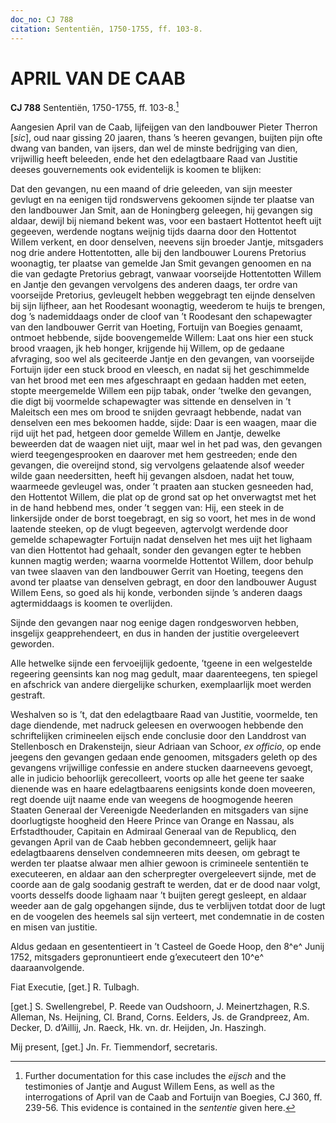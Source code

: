 ```yaml
---
doc_no: CJ 788
citation: Sententiën, 1750-1755, ff. 103-8.
---
```


# APRIL VAN DE CAAB

**CJ 788** Sententiën, 1750-1755, ff. 103-8.[^1]

Aangesien April van de Caab, lijfeijgen van den landbouwer Pieter Therron \[*sic*\], oud naar gissing 20 jaaren, thans ’s heeren gevangen, buijten pijn ofte dwang van banden, van ijsers, dan wel de minste bedrijging van dien, vrijwillig heeft beleeden, ende het den edelagtbaare Raad van Justitie deeses gouvernements ook evidentelijk is koomen te blijken:

Dat den gevangen, nu een maand of drie geleeden, van sijn meester gevlugt en na eenigen tijd rondswervens gekoomen sijnde ter plaatse van den landbouwer Jan Smit, aan de Honingberg geleegen, hij gevangen sig aldaar, dewijl bij niemand bekent was, voor een bastaert Hottentot heeft uijt gegeeven, werdende nogtans weijnig tijds daarna door den Hottentot Willem verkent, en door denselven, neevens sijn broeder Jantje, mitsgaders nog drie andere Hottentotten, alle bij den landbouwer Lourens Pretorius woonagtig, ter plaatse van gemelde Jan Smit gevangen genoomen en na die van gedagte Pretorius gebragt, vanwaar voorseijde Hottentotten Willem en Jantje den gevangen vervolgens des anderen daags, ter ordre van voorseijde Pretorius, gevleugelt hebben weggebragt ten eijnde denselven bij sijn lijfheer, aan het Roodesant woonagtig, weederom te huijs te brengen, dog ’s nademiddaags onder de cloof van ’t Roodesant den schapewagter van den landbouwer Gerrit van Hoeting, Fortuijn van Boegies genaamt, ontmoet hebbende, sijde boovengemelde Willem: Laat ons hier een stuck brood vraagen, jk heb honger, krijgende hij Willem, op de gedaane afvraging, soo wel als geciteerde Jantje en den gevangen, van voorseijde Fortuijn ijder een stuck brood en vleesch, en nadat sij het geschimmelde van het brood met een mes afgeschraapt en gedaan hadden met eeten, stopte meergemelde Willem een pijp tabak, onder ’twelke den gevangen, die digt bij voormelde schapewagter was sittende en denselven in ’t Maleitsch een mes om brood te snijden gevraagt hebbende, nadat van denselven een mes bekoomen hadde, sijde: Daar is een waagen, maar die rijd uijt het pad, hetgeen door gemelde Willem en Jantje, dewelke beweerden dat de waagen niet uijt, maar wel in het pad was, den gevangen wierd teegengesprooken en daarover met hem gestreeden; ende den gevangen, die overeijnd stond, sig vervolgens gelaatende alsof weeder wilde gaan needersitten, heeft hij gevangen alsdoen, nadat het touw, waarmeede gevleugel was, onder ’t praaten aan stucken gesneeden had, den Hottentot Willem, die plat op de grond sat op het onverwagtst met het in de hand hebbend mes, onder ’t seggen van: Hij, een steek in de linkersijde onder de borst toegebragt, en sig so voort, het mes in de wond laatende steeken, op de vlugt begeeven, agtervolgt werdende door gemelde schapewagter Fortuijn nadat denselven het mes uijt het lighaam van dien Hottentot had gehaalt, sonder den gevangen egter te hebben kunnen magtig werden; waarna voormelde Hottentot Willem, door behulp van twee slaaven van den landbouwer Gerrit van Hoeting, teegens den avond ter plaatse van denselven gebragt, en door den landbouwer August Willem Eens, so goed als hij konde, verbonden sijnde ’s anderen daags agtermiddaags is koomen te overlijden.

Sijnde den gevangen naar nog eenige dagen rondgesworven hebben, insgelijx geapprehendeert, en dus in handen der justitie overgeleevert geworden.

Alle hetwelke sijnde een fervoeijlijk gedoente, ’tgeene in een welgestelde regeering geensints kan nog mag gedult, maar daarenteegens, ten spiegel en afschrick van andere diergelijke schurken, exemplaarlijk moet werden gestraft.

Weshalven so is ’t, dat den edelagtbaare Raad van Justitie, voormelde, ten dage diendende, met nadruck geleesen en overwoogen hebbende den schriftelijken crimineelen eijsch ende conclusie door den Landdrost van Stellenbosch en Drakensteijn, sieur Adriaan van Schoor, *ex officio*, op ende jeegens den gevangen gedaan ende genoomen, mitsgaders geleth op des gevangens vrijwillige confessie en andere stucken daarneevens gevoegt, alle in judicio behoorlijk gerecolleert, voorts op alle het geene ter saake dienende was en haare edelagtbaarens eenigsints konde doen moveeren, regt doende uijt naame ende van weegens de hoogmogende heeren Staaten Generaal der Vereenigde Neederlanden en mitsgaders van sijne doorlugtigste hoogheid den Heere Prince van Orange en Nassau, als Erfstadthouder, Capitain en Admiraal Generaal van de Republicq, den gevangen April van de Caab hebben gecondemneert, gelijk haar edelagtbaarens denselven condemneeren mits deesen, om gebragt te werden ter plaatse alwaar men alhier gewoon is crimineele sententiën te executeeren, en aldaar aan den scherpregter overgeleevert sijnde, met de coorde aan de galg soodanig gestraft te werden, dat er de dood naar volgt, voorts desselfs doode lighaam naar ’t buijten geregt gesleept, en aldaar weeder aan de galg opgehangen sijnde, dus te verblijven totdat door de lugt en de voogelen des heemels sal sijn verteert, met condemnatie in de costen en misen van justitie.

Aldus gedaan en gesententieert in ’t Casteel de Goede Hoop, den 8^e^ Junij 1752, mitsgaders gepronuntieert ende g’executeert den 10^e^ daaraanvolgende.

Fiat Executie, \[get.\] R. Tulbagh.

\[get.\] S. Swellengrebel, P. Reede van Oudshoorn, J. Meinertzhagen, R.S. Alleman, Ns. Heijning, Cl. Brand, Corns. Eelders, Js. de Grandpreez, Am. Decker, D. d’Aillij, Jn. Raeck, Hk. vn. dr. Heijden, Jn. Haszingh.

Mij present, \[get.\] Jn. Fr. Tiemmendorf, secretaris.

[^1]: Further documentation for this case includes the *eijsch* and the testimonies of Jantje and August Willem Eens, as well as the interrogations of April van de Caab and Fortuijn van Boegies, CJ 360, ff. 239-56. This evidence is contained in the *sententie* given here.